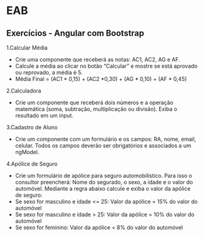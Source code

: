 # EAB

## Exercícios - Angular com Bootstrap

1.Calcular Média
 - Crie uma componente que receberá as notas: AC1, AC2, AG e AF.
 - Calcule a média ao clicar no botão “Calcular” e mostre se está aprovado ou reprovado, a média é 5.
 - Média Final = (AC1 * 0,15) + (AC2 *0,30) + (AG * 0,10) + (AF * 0,45)

2.Calculadora
 - Crie um componente que receberá dois números e a operação matemática (soma, subtração, multiplicação ou divisão). Exiba o resultado em um input.

3.Cadastro de Aluno
 - Crie um componente com um formulário e os campos: RA, nome, email, celular. Todos os campos deverão ser obrigatórios e associados a um ngModel.

4.Apólice de Seguro
 - Crie um formulário de apólice para seguro automobilístico. Para isso o consultor preencherá: Nome do segurado, o sexo, a idade e o valor do automóvel. Mediante a regra abaixo calcule e exiba o valor da apólice de 
   seguro:
 - Se sexo for masculino e idade <= 25: Valor da apólice = 15% do valor do automóvel
 - Se sexo for masculino e idade > 25: Valor da apólice = 10% do valor do automóvel
 - Se sexo for feminino: Valor da apólice = 8% do valor do automóvel
